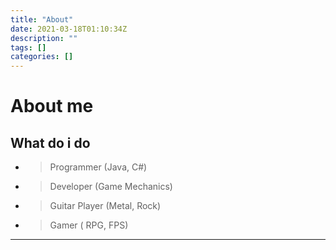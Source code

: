 ```yaml
---
title: "About"
date: 2021-03-18T01:10:34Z
description: ""
tags: []
categories: []
---
```

# About me
## What do i do
- >Programmer (Java, C#)
- >Developer (Game Mechanics)
- >Guitar Player (Metal, Rock)
- >Gamer ( RPG, FPS)
---